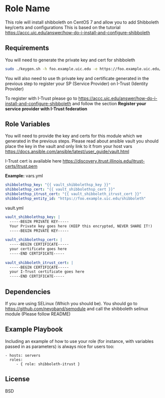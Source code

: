 Role Name
=========

This role will install shibboleth on CentOS 7 and allow you to add Shibboleth key/certs and configurations
This is based on the tutorial https://accc.uic.edu/answer/how-do-i-install-and-configure-shibboleth

Requirements
------------

You will need to generate the private key and cert for shibboleth

````bash
sudo ./keygen.sh -h foo.example.uic.edu -e https://foo.example.uic.edu/shibboleth -f -y 10
````

You will also need to use th private key and certificate generated in the previous step to register your SP (Service Provider) on I-Trust (Identity Provider) 

To register with I-Trust please go to https://accc.uic.edu/answer/how-do-i-install-and-configure-shibboleth and follow the section **Register your service provider with I-Trust federation**


Role Variables
--------------

You will need to provide the key and certs for this module which we generated in the previous steps.
Please read about ansible vault you should place the key in the vault and only link to it from your host vars https://docs.ansible.com/ansible/latest/user_guide/vault.html

I-Trust cert is available here https://discovery.itrust.illinois.edu/itrust-certs/itrust.pem 

**Example:**
vars.yml
````yml
shibbolethsp_key: "{{ vault_shibbolethsp_key }}"
shibbolethsp_cert: "{{ vault_shibbolethsp_cert }}"
shibbolethsp_itrust_cert: "{{ vault_shibboleth_itrust_cert }}"
shibbolethsp_entity_id: "https://foo.example.uic.edu/shibboleth"
````
vault.yml
````yml
vault_shibbolethsp_key: |
  -----BEGIN PRIVATE KEY-----
  Your Private key goes here (KEEP this encrypted, NEVER SHARE IT!)
  -----BEGIN PRIVATE KEY-----
  
vault_shibbolethsp_cert: |
  -----BEGIN CERTIFICATE-----
  your certificate goes here
  -----END CERTIFICATE-----
  
vault_shibboleth_itrust_cert: |
  -----BEGIN CERTIFICATE-----
  your I-Trust certificate goes here
  -----END CERTIFICATE-----

````
Dependencies
------------

If you are using SELinux (Which you should be).
You should go to https://github.com/nevoband/semodule and call the shibboleth selinux module (Please follow README)

Example Playbook
----------------

Including an example of how to use your role (for instance, with variables passed in as parameters) is always nice for users too:

    - hosts: servers
      roles:
         - { role: shibboleth-itrust }

License
-------

BSD
